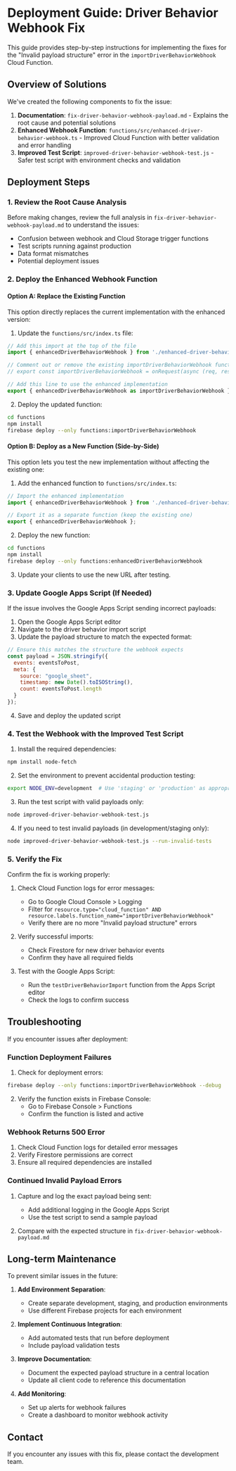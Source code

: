 # Deployment Guide: Driver Behavior Webhook Fix

This guide provides step-by-step instructions for implementing the fixes for the "Invalid payload structure" error in the `importDriverBehaviorWebhook` Cloud Function.

## Overview of Solutions

We've created the following components to fix the issue:

1. **Documentation**: `fix-driver-behavior-webhook-payload.md` - Explains the root cause and potential solutions
2. **Enhanced Webhook Function**: `functions/src/enhanced-driver-behavior-webhook.ts` - Improved Cloud Function with better validation and error handling
3. **Improved Test Script**: `improved-driver-behavior-webhook-test.js` - Safer test script with environment checks and validation

## Deployment Steps

### 1. Review the Root Cause Analysis

Before making changes, review the full analysis in `fix-driver-behavior-webhook-payload.md` to understand the issues:
- Confusion between webhook and Cloud Storage trigger functions
- Test scripts running against production
- Data format mismatches
- Potential deployment issues

### 2. Deploy the Enhanced Webhook Function

#### Option A: Replace the Existing Function

This option directly replaces the current implementation with the enhanced version:

1. Update the `functions/src/index.ts` file:

```typescript
// Add this import at the top of the file
import { enhancedDriverBehaviorWebhook } from './enhanced-driver-behavior-webhook';

// Comment out or remove the existing importDriverBehaviorWebhook function
// export const importDriverBehaviorWebhook = onRequest(async (req, res) => { ... });

// Add this line to use the enhanced implementation
export { enhancedDriverBehaviorWebhook as importDriverBehaviorWebhook };
```

2. Deploy the updated function:

```bash
cd functions
npm install
firebase deploy --only functions:importDriverBehaviorWebhook
```

#### Option B: Deploy as a New Function (Side-by-Side)

This option lets you test the new implementation without affecting the existing one:

1. Add the enhanced function to `functions/src/index.ts`:

```typescript
// Import the enhanced implementation
import { enhancedDriverBehaviorWebhook } from './enhanced-driver-behavior-webhook';

// Export it as a separate function (keep the existing one)
export { enhancedDriverBehaviorWebhook };
```

2. Deploy the new function:

```bash
cd functions
npm install
firebase deploy --only functions:enhancedDriverBehaviorWebhook
```

3. Update your clients to use the new URL after testing.

### 3. Update Google Apps Script (If Needed)

If the issue involves the Google Apps Script sending incorrect payloads:

1. Open the Google Apps Script editor
2. Navigate to the driver behavior import script
3. Update the payload structure to match the expected format:

```javascript
// Ensure this matches the structure the webhook expects
const payload = JSON.stringify({ 
  events: eventsToPost,
  meta: {
    source: "google_sheet",
    timestamp: new Date().toISOString(),
    count: eventsToPost.length
  }
});
```

4. Save and deploy the updated script

### 4. Test the Webhook with the Improved Test Script

1. Install the required dependencies:

```bash
npm install node-fetch
```

2. Set the environment to prevent accidental production testing:

```bash
export NODE_ENV=development  # Use 'staging' or 'production' as appropriate
```

3. Run the test script with valid payloads only:

```bash
node improved-driver-behavior-webhook-test.js
```

4. If you need to test invalid payloads (in development/staging only):

```bash
node improved-driver-behavior-webhook-test.js --run-invalid-tests
```

### 5. Verify the Fix

Confirm the fix is working properly:

1. Check Cloud Function logs for error messages:
   - Go to Google Cloud Console > Logging
   - Filter for `resource.type="cloud_function" AND resource.labels.function_name="importDriverBehaviorWebhook"`
   - Verify there are no more "Invalid payload structure" errors

2. Verify successful imports:
   - Check Firestore for new driver behavior events
   - Confirm they have all required fields

3. Test with the Google Apps Script:
   - Run the `testDriverBehaviorImport` function from the Apps Script editor
   - Check the logs to confirm success

## Troubleshooting

If you encounter issues after deployment:

### Function Deployment Failures

1. Check for deployment errors:

```bash
firebase deploy --only functions:importDriverBehaviorWebhook --debug
```

2. Verify the function exists in Firebase Console:
   - Go to Firebase Console > Functions
   - Confirm the function is listed and active

### Webhook Returns 500 Error

1. Check Cloud Function logs for detailed error messages
2. Verify Firestore permissions are correct
3. Ensure all required dependencies are installed

### Continued Invalid Payload Errors

1. Capture and log the exact payload being sent:
   - Add additional logging in the Google Apps Script
   - Use the test script to send a sample payload

2. Compare with the expected structure in `fix-driver-behavior-webhook-payload.md`

## Long-term Maintenance

To prevent similar issues in the future:

1. **Add Environment Separation**:
   - Create separate development, staging, and production environments
   - Use different Firebase projects for each environment

2. **Implement Continuous Integration**:
   - Add automated tests that run before deployment
   - Include payload validation tests

3. **Improve Documentation**:
   - Document the expected payload structure in a central location
   - Update all client code to reference this documentation

4. **Add Monitoring**:
   - Set up alerts for webhook failures
   - Create a dashboard to monitor webhook activity

## Contact

If you encounter any issues with this fix, please contact the development team.